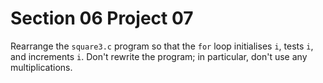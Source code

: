 # Section 06 Project 07

Rearrange the `square3.c` program so that the `for` loop initialises `i`, tests `i`, and increments `i`. Don't rewrite the program; in particular, don't use any multiplications.

